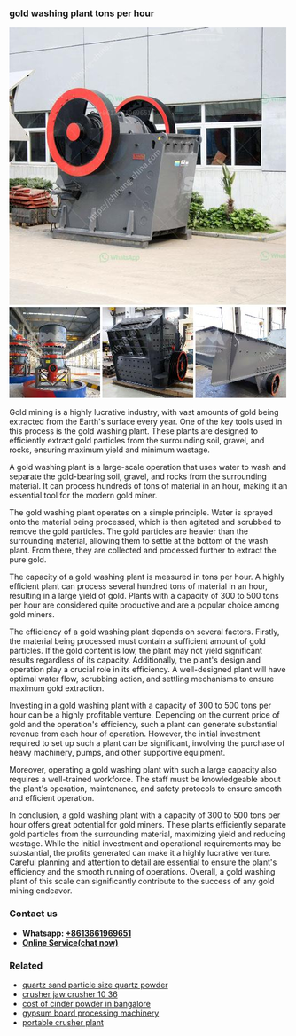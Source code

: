 <h3>gold washing plant tons per hour</h3><img src='1708499546.jpg' alt=''><p>Gold mining is a highly lucrative industry, with vast amounts of gold being extracted from the Earth's surface every year. One of the key tools used in this process is the gold washing plant. These plants are designed to efficiently extract gold particles from the surrounding soil, gravel, and rocks, ensuring maximum yield and minimum wastage.</p><p>A gold washing plant is a large-scale operation that uses water to wash and separate the gold-bearing soil, gravel, and rocks from the surrounding material. It can process hundreds of tons of material in an hour, making it an essential tool for the modern gold miner.</p><p>The gold washing plant operates on a simple principle. Water is sprayed onto the material being processed, which is then agitated and scrubbed to remove the gold particles. The gold particles are heavier than the surrounding material, allowing them to settle at the bottom of the wash plant. From there, they are collected and processed further to extract the pure gold.</p><p>The capacity of a gold washing plant is measured in tons per hour. A highly efficient plant can process several hundred tons of material in an hour, resulting in a large yield of gold. Plants with a capacity of 300 to 500 tons per hour are considered quite productive and are a popular choice among gold miners.</p><p>The efficiency of a gold washing plant depends on several factors. Firstly, the material being processed must contain a sufficient amount of gold particles. If the gold content is low, the plant may not yield significant results regardless of its capacity. Additionally, the plant's design and operation play a crucial role in its efficiency. A well-designed plant will have optimal water flow, scrubbing action, and settling mechanisms to ensure maximum gold extraction.</p><p>Investing in a gold washing plant with a capacity of 300 to 500 tons per hour can be a highly profitable venture. Depending on the current price of gold and the operation's efficiency, such a plant can generate substantial revenue from each hour of operation. However, the initial investment required to set up such a plant can be significant, involving the purchase of heavy machinery, pumps, and other supportive equipment.</p><p>Moreover, operating a gold washing plant with such a large capacity also requires a well-trained workforce. The staff must be knowledgeable about the plant's operation, maintenance, and safety protocols to ensure smooth and efficient operation.</p><p>In conclusion, a gold washing plant with a capacity of 300 to 500 tons per hour offers great potential for gold miners. These plants efficiently separate gold particles from the surrounding material, maximizing yield and reducing wastage. While the initial investment and operational requirements may be substantial, the profits generated can make it a highly lucrative venture. Careful planning and attention to detail are essential to ensure the plant's efficiency and the smooth running of operations. Overall, a gold washing plant of this scale can significantly contribute to the success of any gold mining endeavor.</p><h3>Contact us</h3><ul><li><strong>Whatsapp:&nbsp;<a href="https://wa.me/8613661969651">+8613661969651</a></strong></li><li><a href="https://swt.shibang-china.com/?git&amp;zhl&amp;gold washing plant tons per hour"><strong>Online Service(chat now)</strong></a></li></ul><h3>Related</h3><ul><li><a href='quartz sand particle size quartz powder.md'>quartz sand particle size quartz powder</a></li><li><a href='crusher jaw crusher 10 36.md'>crusher jaw crusher 10 36</a></li><li><a href='cost of cinder powder in bangalore.md'>cost of cinder powder in bangalore</a></li><li><a href='gypsum board processing machinery.md'>gypsum board processing machinery</a></li><li><a href='portable crusher plant.md'>portable crusher plant</a></li></ul>
